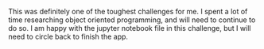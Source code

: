 This was definitely one of the toughest challenges for me. I spent a lot of time researching object oriented programming, and will need to continue to do so. I am happy with the jupyter notebook file in this challenge, but I will need to circle back to finish the app.
